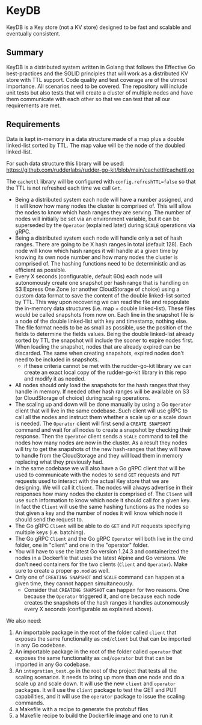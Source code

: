 # KeyDB

KeyDB is a Key store (not a KV store) designed to be fast and scalable and eventually consistent.

## Summary

KeyDB is a distributed system written in Golang that follows the Effective Go best-practices and the SOLID principles 
that will work as a distributed KV store with TTL support.
Code quality and test coverage are of the utmost importance. 
All scenarios need to be covered. The repository will include unit tests but also tests that will create a cluster of 
multiple nodes and have them communicate with each other so that we can test that all our requirements are met.

## Requirements

Data is kept in-memory in a data structure made of a map plus a double linked-list sorted by TTL.
The map value will be the node of the doubled linked-list.

For such data structure this library will be used: https://github.com/rudderlabs/rudder-go-kit/blob/main/cachettl/cachettl.go

The `cachettl` library will be configured with `config.refreshTTL=false` so that the TTL is not refreshed each time we call `Get`.

* Being a distributed system each node will have a number assigned, and it will know how many nodes the cluster is comprised of.
  This will allow the nodes to know which hash ranges they are serving.
  The number of nodes will initially be set via an environment variable, but it can be superseded by the `Operator`
  (explained later) during `SCALE` operations via gRPC.
* Being a distributed system each node will handle only a set of hash ranges. There are going to be X hash ranges in
  total (default 128). Each node will know which hash ranges it will handle at a given time by knowing its own node 
  number and how many nodes the cluster is comprised of. The hashing functions need to be deterministic and as efficient
  as possible.
* Every X seconds (configurable, default 60s) each node will autonomously create one snapshot per hash range that is 
  handling on S3 Express One Zone (or another CloudStorage of choice) using a custom data format to save the content of 
  the double linked-list sorted by TTL. This way upon recovering we can read the file and repopulate the 
  in-memory data structures (i.e. map + double linked-list). These files would be called snapshots from 
  now on. Each line in the snapshot file is a node of the double linked-list with key and timestamp, nothing else.
  The file format needs to be as small as possible, use the position of the fields to determine the fields values.
  Being the double linked-list already sorted by TTL the snapshot will include the sooner to expire nodes first.
  When loading the snapshot, nodes that are already expired can be discarded. 
  The same when creating snapshots, expired nodes don't need to be included in snapshots. 
  * if these criteria cannot be met with the rudder-go-kit library we can create an exact local copy of the rudder-go-kit 
    library in this repo and modify it as needed.
* All nodes should only load the snapshots for the hash ranges that they handle in memory.
  If needed other hash ranges will be available on S3 (or CloudStorage of choice) during scaling operations.
* The scaling up and down will be done manually by using a Go `Operator` client that will live in the same codebase. 
  Such client will use gRPC to call all the nodes and instruct them whether a scale up or a scale down is needed.
  The `Operator` client will first send a `CREATE SNAPSHOT` command and wait for all nodes to create a snapshot by checking 
  their response. Then the `Operator` client sends a `SCALE` command to tell the nodes how many nodes are now in the cluster.
  As a result they nodes will try to get the snapshots of the new hash-ranges that they will have to handle from 
  the CloudStorage and they will load them in memory replacing what they previously had.
* In the same codebase we will also have a Go gRPC client that will be used to communicate with the nodes to send `GET` 
  requests and `PUT` requests used to interact with the actual Key store that we are designing. We will call it `Client`.
  The nodes will always advertise in their responses how many nodes the cluster is comprised of.
  The `Client` will use such information to know which node it should call for a given key. In fact the `Client` will 
  use the same hashing functions as the nodes so that given a key and the number of nodes it will know which node 
  it should send the request to.
* The Go gRPC `Client` will be able to do `GET` and `PUT` requests specifying multiple keys (i.e. batching).
* The Go gRPC `Client` and the Go gRPC `Operator` will both live in the cmd folder, one in "client" and one in the 
  "operator" folder.
* You will have to use the latest Go version 1.24.3 and containerized the nodes in a Dockerfile that uses the latest 
  Alpine and Go versions. We don't need containers for the two clients (`Client` and `Operator`). Make sure to create a 
  proper `go.mod` as well.
* Only one of `CREATING SNAPSHOT` and `SCALE` command can happen at a given time, they cannot happen simultaneously.
  * Consider that `CREATING SNAPSHOT` can happen for two reasons. One because the `Operator` triggered it, and one because
    each node creates the snapshots of the hash ranges it handles autonomously every X seconds (configurable as explained
    above).

We also need:
1. An importable package in the root of the folder called `client` that exposes the same functionality as 
   `cmd/client` but that can be imported in any Go codebase.
2. An importable package in the root of the folder called `operator` that exposes the same functionality
   as `cmd/operator` but that can be imported in any Go codebase.
3. An `integration_test.go` in the root of the project that tests all the scaling scenarios. It needs to bring up
   more than one node and do a scale up and scale down. It will use the new `client` and `operator` packages. 
   It will use the `client` package to test the GET and PUT capabilities, and it will use the `operator` package to 
   issue the scaling commands.
4. a Makefile with a recipe to generate the protobuf files
5. a Makefile recipe to build the Dockerfile image and one to run it
